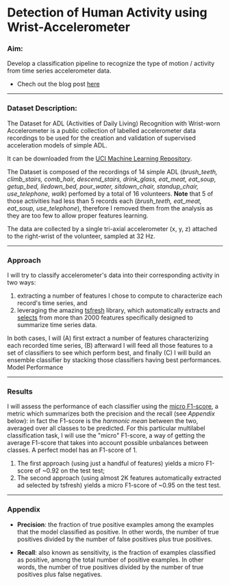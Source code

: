 # Detection of Human Activity using Wrist-Accelerometer


### Aim:
Develop a classification pipeline to recognize the type of motion / activity from time series accelerometer data.

- Chech out the blog post [here](https://ruggerobettinardi.eu/blog/accelerometer-classification/)

---

### Dataset Description:
The Dataset for ADL (Activities of Daily Living) Recognition with Wrist-worn Accelerometer is a public collection of labelled accelerometer data recordings to be used for the creation and validation of supervised acceleration models of simple ADL.

It can be downloaded from the [UCI Machine Learning Repository](https://archive.ics.uci.edu/ml/datasets/Dataset+for+ADL+Recognition+with+Wrist-worn+Accelerometer).

The Dataset is composed of the recordings of 14 simple ADL (*brush_teeth, climb_stairs, comb_hair, descend_stairs, drink_glass, eat_meat, eat_soup, getup_bed, liedown_bed, pour_water, sitdown_chair, standup_chair, use_telephone, walk*) perfomed by a total of 16 volunteers. 
**Note** that 5 of those activities had less than 5 records each (*brush_teeth, eat_meat, eat_soup, use_telephone*), therefore I removed them from the analysis as they are too few to allow proper features learning. 

The data are collected by a single tri-axial accelerometer (x, y, z) attached to the right-wrist of the volunteer, sampled at 32 Hz.

--- 

### Approach

I will try to classify accelerometer's data into their corresponding activity in two ways: 
1. extracting a number of features I chose to compute to characterize each record's time series, and 
2. leveraging the amazing [tsfresh](https://tsfresh.readthedocs.io/en/latest/) library, which automatically extracts and [selects](https://tsfresh.readthedocs.io/en/latest/text/feature_filtering.html) from more than 2000 features specifically designed to summarize time series data.  

In both cases, I will (A) first extract a number of features characterizing each recorded time series, (B) afterward I will feed all those features to a set of classifiers to see which perform best, and finally (C) I will build an ensemble classifier by stacking those classifiers having best performances.
Model Performance

---

### Results

I will assess the performance of each classifier using the [micro F1-score](https://en.wikipedia.org/wiki/F-score), a metric which summarizes both the precision and the recall  (see *Appendix* below): in fact the F1-score is the *harmonic mean* between the two, averaged over all classes to be predicted. For this particular multilabel classification task, I will use the "micro" F1-score, a way of getting the average F1-score that takes into account possible unbalances between classes. A perfect model has an F1-score of 1.
1. The first approach (using just a handful of features) yields a micro F1-score of ~0.92 on the test test;
2. The second approach (using almost 2K features automatically extracted ad selected by tsfresh) yields a micro F1-score of ~0.95 on the test test. 

---

### Appendix

- **Precision**:  the fraction of true positive examples among the examples that the model classified as positive. In other words, the number of true positives divided by the number of false positives plus true positives. 


- **Recall**: also known as sensitivity, is the fraction of examples classified as positive, among the total number of positive examples. In other words, the number of true positives divided by the number of true positives plus false negatives.



